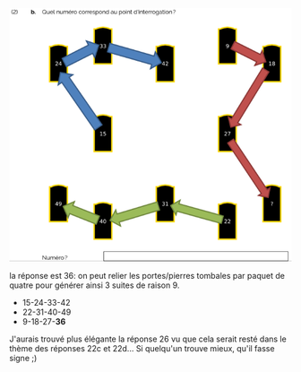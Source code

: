 

![22b](22b.png)

la réponse est 36:
on peut relier les portes/pierres tombales par paquet de quatre pour générer ainsi 3 suites de raison 9.
* 15-24-33-42
* 22-31-40-49
* 9-18-27-**36**

J'aurais trouvé plus élégante la réponse 26 vu que cela serait resté dans le thème des réponses 22c et 22d...
Si quelqu'un trouve mieux, qu'il fasse signe ;)
